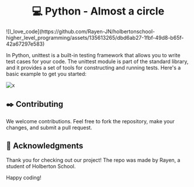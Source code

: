 
<div align="center">

# :computer: Python - Almost a circle

</div>
![I_love_code](https://github.com/Rayen-JN/holbertonschool-higher_level_programming/assets/135613265/dbd6ab27-1fbf-49d8-b65f-42a67297e583)

In Python, unittest is a built-in testing framework that allows you to write test cases for your code. The unittest module is part of the standard library, and it provides a set of tools for constructing and running tests. Here's a basic example to get you started:

![x](https://github.com/Rayen-JN/holbertonschool-higher_level_programming/assets/135613265/7cfb53d7-2904-4c15-9fc1-b432a829fa37)


## :black_nib: Contributing

We welcome contributions. Feel free to fork the repository, make your changes, and submit a pull request.

## :full_moon_with_face: Acknowledgments

Thank you for checking out our project!
The repo was made by Rayen, a student of Holberton School.

Happy coding!
